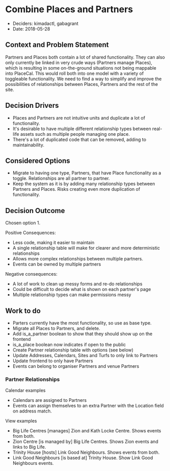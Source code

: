 # Combine Places and Partners

- Deciders: kimadactl, gabagrant
- Date: 2018-05-28

## Context and Problem Statement

Partners and Places both contain a lot of shared functionality. They can also only currently be linked in very crude ways (Partners manage Places), which is resulting in some on-the-ground situations not being mappable into PlaceCal. This would roll both into one model with a variety of toggleable functionality. We need to find a way to simplify and improve the possibilities of relationships between Places, Partners and the rest of the site.

## Decision Drivers

- Places and Partners are not intuitive units and duplicate a lot of functionality.
- It's desirable to have multiple different relationship types between real-life assets such as multiple people managing one place.
- There's a lot of duplicated code that can be removed, adding to maintainability.

## Considered Options

- Migrate to having one type, Partners, that have Place functionality as a toggle. Relationships are all partner to partner.
- Keep the system as it is by adding many relationship types between Partners and Places. Risks creating even more duplication of functionality.

## Decision Outcome

Chosen option 1.

Positive Consequences:

- Less code, making it easier to maintain
- A single relationship table will make for clearer and more deterministic relationships
- Allows more complex relationships between multiple partners.
- Events can be owned by multiple partners

Negative consequences:

- A lot of work to clean up messy forms and re-do relationships
- Could be difficult to decide what is shown on each partner's page
- Multiple relationship types can make permissions messy

## Work to do

- Parters currently have the most functionality, so use as base type.
- Migrate all Places to Partners, and delete.
- Add is_a_partner boolean to show that they should show up on the frontend
- is_a_place boolean now indicates if open to the public
- Create Partner relationship table with options (see below)
- Update Addresses, Calendars, Sites and Turfs to only link to Partners
- Update frontend to only have Partners
- Events can belong to organiser Partners and venue Partners

### Partner Relationships

Calendar examples

- Calendars are assigned to Partners
- Events can assign themselves to an extra Partner with the Location field on address match.

View examples

- Big Life Centres [manages] Zion and Kath Locke Centre. Shows events from both.
- Zion Centre [is managed by] Big Life Centres. Shows Zion events and links to Big Life.
- Trinity House [hosts] Link Good Neighbours. Shows events from both.
- Link Good Neighbours [is based at] Trinity House. Show Link Good Neighbours events.

